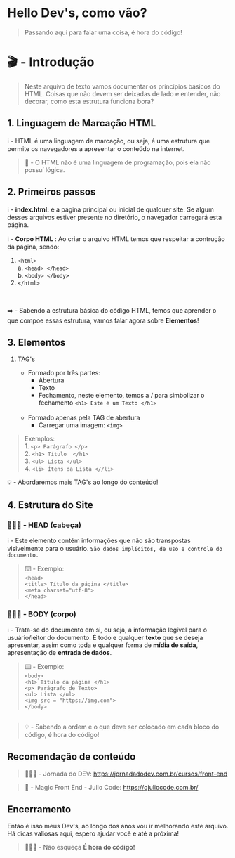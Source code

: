 # Hello Dev's, como vão?
> Passando aqui para falar uma coisa, é hora do código!

# 🎬 - Introdução
> Neste arquivo de texto vamos documentar os principios básicos do HTML. Coisas que não devem ser deixadas de lado e entender, não decorar, como esta estrutura funciona bora?

## 1. Linguagem de Marcação HTML
ℹ️ - HTML é uma linguagem de marcação, ou seja, é uma estrutura que permite os navegadores a apresentar o conteúdo na internet.


> 🚨 - O HTML não é uma linguagem de programação, pois ela não possuí lógica.

## 2. Primeiros passos
 ℹ️ -  **index.html:** é a página principal ou inicial de qualquer site. 
Se algum desses arquivos estiver presente no diretório, o navegador carregará esta página.

 ℹ️ - **Corpo HTML** : Ao criar o arquivo HTML temos que respeitar a contrução da página, sendo:
 1. ```<html>```<br>
    a. ```<head> </head>``` <br>
    b. ```<body> </body>```
 1. ```</html>```

<br>

 ➡️ - Sabendo a estrutura básica do código HTML, temos que aprender o que compoe essas estrutura, vamos falar agora sobre **Elementos**!

## 3. Elementos
1. TAG's 
    - Formado por três partes:   
        - Abertura 
        - Texto
        - Fechamento, neste elemento, temos a / para simbolizar o fechamento
    ```<h1> Este é um Texto </h1> ```
    <br>

    - Formado apenas pela TAG de abertura
        - Carregar uma imagem: 
        ```<img> ```

> Exemplos:
    <br> 1. ```<p> Parágrafo </p>```
    <br> 2. ```<h1> Título  </h1>```
    <br> 3. ```<ul> Lista </ul>```
    <br> 4. ```<li> Ítens da Lista <//li>```

💡 - Abordaremos mais TAG's ao longo do conteúdo!

## 4. Estrutura do Site 

### 🙆🏻‍♂️ - HEAD (cabeça)
ℹ️ - Este elemento contém informações que não são transpostas visivelmente para o usuário. 
```São dados implícitos, de uso e controle do documento.```

> ⌨️ - Exemplo: <br> 
```<head>``` <br> ```<title> Título da página </title>``` <br> ```<meta charset="utf-8"> ```<br> ```</head>```

### 🙆🏻‍♂️ - BODY (corpo)
ℹ️ - Trata-se do documento em si, ou seja, a informação legível para o usuário/leitor do documento. É todo e qualquer **texto** que se deseja apresentar, assim como toda e qualquer forma de **mídia de saída**, apresentação de **entrada de dados**.

> ⌨️ - Exemplo: <br> 
```<body>``` <br> ```<h1> Título da página </h1>``` <br> ```<p> Parágrafo de Texto> ```<br> ```<ul> Lista </ul>```<br> ```<img src = "https://img.com">``` <br> ```</body>```

##
> 💡 - Sabendo a ordem e o que deve ser colocado em cada bloco do código, é hora do código!

## Recomendação de conteúdo 
> 👩🏻‍💻 -  Jornada do DEV: https://jornadadodev.com.br/cursos/front-end

> 📖 -  Magic Front End - Julio Code: https://ojuliocode.com.br/

## Encerramento
Então é isso meus Dev's, ao longo dos anos vou ir melhorando este arquivo.
Há dicas valiosas aqui, espero ajudar você e até a próxima!

> 🙅🏻‍♀️ - Não esqueça **É hora do código!**
